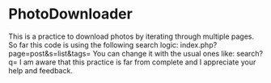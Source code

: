 # PhotoDownloader
This is a practice to download photos by iterating through multiple pages. 
So far this code is using the following search logic:   index.php?page=post&s=list&tags=
You can change it with the usual ones like:    search?q=
I am aware that this practice is far from complete and I appreciate your help and feedback.
